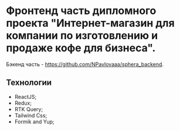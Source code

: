 # Фронтенд часть дипломного проекта "Интернет-магазин для компании по изготовлению и продаже кофе для бизнеса".

Бэкенд часть - https://github.com/NPavlovaaa/sphera_backend.

## Технологии
- ReactJS;
- Redux;
- RTK Query;
- Tailwind Css;
- Formik and Yup;

